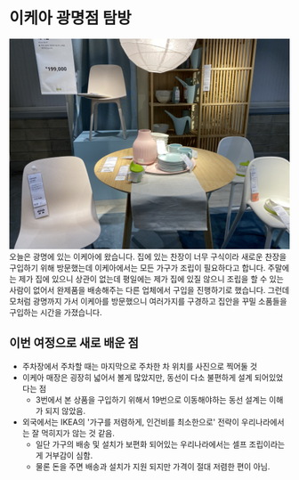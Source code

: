 # 이케아 광명점 탐방
![이케아_1](./images/IMG_3123.jpg)
오늘은 광명에 있는 이케아에 왔습니다. 집에 있는 찬장이 너무 구식이라 새로운 찬장을 구입하기 위해 방문했는데 이케아에서는 모든 가구가 조립이 필요하다고 합니다.
주말에는 제가 집에 있으니 상관이 없는데 평일에는 제가 집에 있질 않으니 조립을 할 수 있는 사람이 없어서 완제품을 배송해주는 다른 업체에서 구입을 진행하기로 했습니다.
그런데 모처럼 광명까지 가서 이케아를 방문했으니 여러가지를 구경하고 집안을 꾸밀 소품들을 구입하는 시간을 가졌습니다.
## 이번 여정으로 새로 배운 점
- 주차장에서 주차할 때는 마지막으로 주차한 차 위치를 사진으로 찍어둘 것
- 이케아 매장은 굉장히 넓어서 볼게 많았지만, 동선이 다소 불편하게 설계 되어있었다는 점
  - 3번에서 본 상품을 구입하기 위해서 19번으로 이동해야하는 동선 설계는 이해가 되지 않았음.
- 외국에서는 IKEA의 '가구를 저렴하게, 인건비를 최소한으로' 전략이 우리나라에서는 잘 먹히지가 않는 것 같음.
  - 일단 가구의 배송 및 설치가 보편화 되어있는 우리나라에서는 셀프 조립이라는게 거부감이 심함.
  - 물론 돈을 주면 배송과 설치가 지원 되지만 가격이 절대 저렴한 편이 아님.